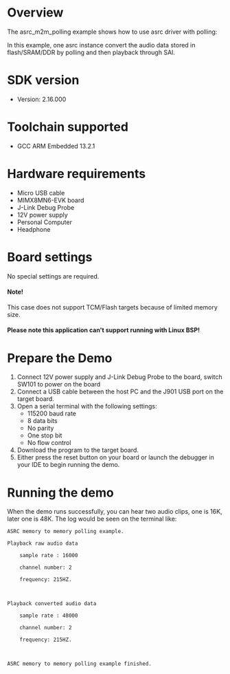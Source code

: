 Overview
========
The asrc_m2m_polling example shows how to use asrc driver with polling:

In this example, one asrc instance convert the audio data stored in flash/SRAM/DDR by polling and then playback through SAI.

SDK version
===========
- Version: 2.16.000

Toolchain supported
===================
- GCC ARM Embedded  13.2.1

Hardware requirements
=====================
- Micro USB cable
- MIMX8MN6-EVK board
- J-Link Debug Probe
- 12V power supply
- Personal Computer
- Headphone

Board settings
==============
No special settings are required.

#### Note! ####
This case does not support TCM/Flash targets because of limited memory size.

#### Please note this application can't support running with Linux BSP! ####

Prepare the Demo
================
1.  Connect 12V power supply and J-Link Debug Probe to the board, switch SW101 to power on the board
2.  Connect a USB cable between the host PC and the J901 USB port on the target board.
3.  Open a serial terminal with the following settings:
    - 115200 baud rate
    - 8 data bits
    - No parity
    - One stop bit
    - No flow control
4.  Download the program to the target board.
5.  Either press the reset button on your board or launch the debugger in your IDE to begin running the demo.

Running the demo
================
When the demo runs successfully, you can hear two audio clips, one is 16K, later one is 48K.
The log would be seen on the terminal like:
~~~~~~~~~~~~~~~~~~~
ASRC memory to memory polling example.

Playback raw audio data

    sample rate : 16000

    channel number: 2

    frequency: 215HZ.



Playback converted audio data

    sample rate : 48000

    channel number: 2

    frequency: 215HZ.



ASRC memory to memory polling example finished.
 ~~~~~~~~~~~~~~~~~~~

